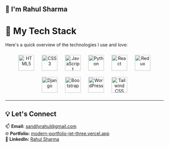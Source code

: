 ## 👋 I'm Rahul Sharma  

# 🚀 My Tech Stack

Here's a quick overview of the technologies I use and love:

<p align="center">
  <span>
    <img src="https://cdn.jsdelivr.net/gh/devicons/devicon/icons/html5/html5-original.svg" title="HTML5" alt="HTML5" width="50" height="50" style="vertical-align: middle; margin: 10px;"/>
  </span>
  <span>
    <img src="https://cdn.jsdelivr.net/gh/devicons/devicon/icons/css3/css3-original.svg" title="CSS3" alt="CSS3" width="50" height="50" style="vertical-align: middle; margin: 10px;"/>
  </span>
  <span>
    <img src="https://cdn.jsdelivr.net/gh/devicons/devicon/icons/javascript/javascript-original.svg" title="JavaScript" alt="JavaScript" width="50" height="50" style="vertical-align: middle; margin: 10px;"/>
  </span>
  <span>
    <img src="https://cdn.jsdelivr.net/gh/devicons/devicon/icons/python/python-original.svg" title="Python" alt="Python" width="50" height="50" style="vertical-align: middle; margin: 10px;"/>
  </span>
  <span>
    <img src="https://cdn.jsdelivr.net/gh/devicons/devicon/icons/react/react-original.svg" title="React" alt="React" width="50" height="50" style="vertical-align: middle; margin: 10px;"/>
  </span>
  <span>
    <img src="https://cdn.jsdelivr.net/gh/devicons/devicon/icons/redux/redux-original.svg" title="Redux" alt="Redux" width="50" height="50" style="vertical-align: middle; margin: 10px;"/>
  </span>
  <span>
    <img src="https://cdn.jsdelivr.net/gh/devicons/devicon/icons/django/django-plain.svg" title="Django" alt="Django" width="50" height="50" style="vertical-align: middle; margin: 10px;"/>
  </span>
  <span>
    <img src="https://cdn.jsdelivr.net/gh/devicons/devicon/icons/bootstrap/bootstrap-original.svg" title="Bootstrap" alt="Bootstrap" width="50" height="50" style="vertical-align: middle; margin: 10px;"/>
  </span>
  <span>
    <img src="https://cdn.jsdelivr.net/gh/devicons/devicon/icons/wordpress/wordpress-plain.svg" title="WordPress" alt="WordPress" width="50" height="50" style="vertical-align: middle; margin: 10px;"/>
  </span>
  <span>
    <img src="https://cdn.jsdelivr.net/gh/devicons/devicon/icons/tailwindcss/tailwindcss-plain.svg" title="Tailwind CSS" alt="Tailwind CSS" width="50" height="50" style="vertical-align: middle; margin: 10px;"/>
  </span>
</p>

---

## 💡 Let's Connect

📫 **Email:** [sandilyrahul@gmail.com](mailto:sandilyrahul@gmail.com)  
🌐 **Portfolio:** [modern-portfolio-jet-three.vercel.app](https://modern-portfolio-jet-three.vercel.app/)  
💼 **LinkedIn:** [Rahul Sharma](https://www.linkedin.com/in/rahul-sharma-69509b33a/)
